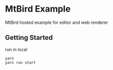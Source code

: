 # MtBird Example

MtBird hosted example for editor and web renderer

## Getting Started

run in local

```shell
yarn
yarn run start
```
